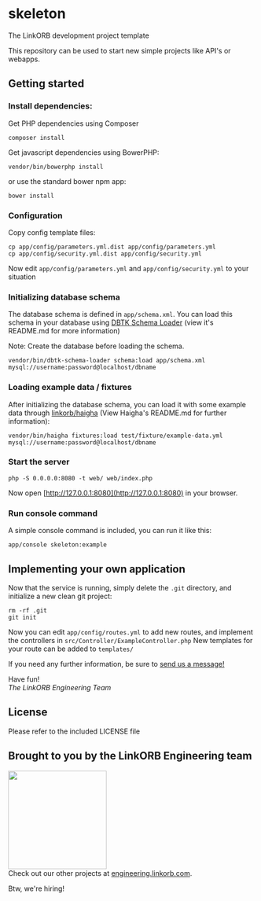 # skeleton
The LinkORB development project template

This repository can be used to start new simple projects like API's or webapps.

## Getting started

### Install dependencies:

Get PHP dependencies using Composer
```
composer install
```

Get javascript dependencies using BowerPHP:

```
vendor/bin/bowerphp install
```
or use the standard bower npm app:
```
bower install
```

### Configuration

Copy config template files:
```
cp app/config/parameters.yml.dist app/config/parameters.yml
cp app/config/security.yml.dist app/config/security.yml
```
Now edit `app/config/parameters.yml` and `app/config/security.yml` to your situation

### Initializing database schema

The database schema is defined in `app/schema.xml`. You can load this schema in your database 
using [DBTK Schema Loader](https://github.com/dbtk/schema-loader) (view it's README.md for more information)

Note: Create the database before loading the schema.

```
vendor/bin/dbtk-schema-loader schema:load app/schema.xml mysql://username:password@localhost/dbname
```

### Loading example data / fixtures

After initializing the database schema, you can load it with some example data through
[linkorb/haigha](https://github.com/linkorb/haigha) (View Haigha's README.md for further information):

```
vendor/bin/haigha fixtures:load test/fixture/example-data.yml mysql://username:password@localhost/dbname
```

### Start the server

```
php -S 0.0.0.0:8080 -t web/ web/index.php
```
Now open [http://127.0.0.1:8080](http://127.0.0.1:8080) in your browser.

### Run console command

A simple console command is included, you can run it like this:

```
app/console skeleton:example
```

## Implementing your own application

Now that the service is running, simply delete the `.git` directory, and initialize a new clean git project:

```
rm -rf .git
git init
```

Now you can edit `app/config/routes.yml` to add new routes, and implement the controllers in `src/Controller/ExampleController.php`
New templates for your route can be added to `templates/`

If you need any further information, be sure to <a href="http://engineering.linkorb.com/contact">send us a message!</a>

Have fun!  
*The LinkORB Engineering Team*

## License
Please refer to the included LICENSE file

## Brought to you by the LinkORB Engineering team

<img src="http://www.linkorb.com/d/meta/tier1/images/linkorbengineering-logo.png" width="200px" /><br />
Check out our other projects at [engineering.linkorb.com](http://engineering.linkorb.com).

Btw, we're hiring!
